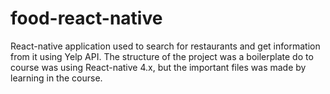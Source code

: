 # food-react-native
React-native application used to search for restaurants and get information from it using Yelp API. The structure of the project was a boilerplate do to course was using React-native 4.x, but the important files was made by learning in the course. 
